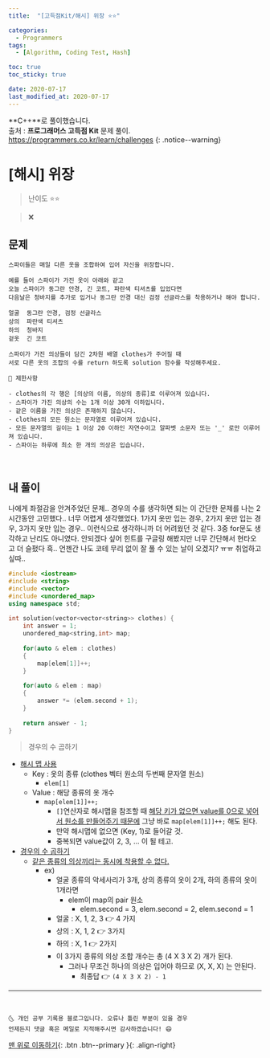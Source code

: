 ```yaml
---
title:  "[고득점Kit/해시] 위장 ⭐⭐" 

categories:
  - Programmers
tags:
  - [Algorithm, Coding Test, Hash]

toc: true
toc_sticky: true

date: 2020-07-17
last_modified_at: 2020-07-17
---
```


**C++**로 풀이했습니다.  
출처 : **프로그래머스 고득점 Kit** 문제 풀이. <https://programmers.co.kr/learn/challenges>
{: .notice--warning}

# [해시] 위장

> 난이도 ⭐⭐

> ❌

## 문제 

```
스파이들은 매일 다른 옷을 조합하여 입어 자신을 위장합니다.

예를 들어 스파이가 가진 옷이 아래와 같고 
오늘 스파이가 동그란 안경, 긴 코트, 파란색 티셔츠를 입었다면 
다음날은 청바지를 추가로 입거나 동그란 안경 대신 검정 선글라스를 착용하거나 해야 합니다.

얼굴	동그란 안경, 검정 선글라스
상의	파란색 티셔츠
하의	청바지
겉옷	긴 코트

스파이가 가진 의상들이 담긴 2차원 배열 clothes가 주어질 때 
서로 다른 옷의 조합의 수를 return 하도록 solution 함수를 작성해주세요.
```
```
📢 제한사항

- clothes의 각 행은 [의상의 이름, 의상의 종류]로 이루어져 있습니다.
- 스파이가 가진 의상의 수는 1개 이상 30개 이하입니다.
- 같은 이름을 가진 의상은 존재하지 않습니다.
- clothes의 모든 원소는 문자열로 이루어져 있습니다.
- 모든 문자열의 길이는 1 이상 20 이하인 자연수이고 알파벳 소문자 또는 '_' 로만 이루어져 있습니다.
- 스파이는 하루에 최소 한 개의 의상은 입습니다.
```

<br>

## 내 풀이 

나에게 좌절감을 안겨주었던 문제.. 경우의 수를 생각하면 되는 이 간단한 문제를 나는 2시간동안 고민했다.. 너무 어렵게 생각했었다. 1가지 옷만 입는 경우, 2가지 옷만 입는 경우, 3가지 옷만 입는 경우.. 이런식으로 생각하니까 더 어려웠던 것 같다. 3중 for문도 생각하고 난리도 아니였다. 안되겠다 싶어 힌트를 구글링 해봤지만 너무 간단해서 현타오고 더 슬펐다 흑.. 언젠간 나도 코테 무리 없이 잘 풀 수 있는 날이 오겠지? ㅠㅠ 취업하고 싶따.. 

```cpp
#include <iostream>
#include <string>
#include <vector>
#include <unordered_map>
using namespace std;
 
int solution(vector<vector<string>> clothes) {
    int answer = 1;
    unordered_map<string,int> map;
    
    for(auto & elem : clothes)
    {
        map[elem[1]]++;
    }
    
    for(auto & elem : map)
    {
        answer *= (elem.second + 1);
    }
    
    return answer - 1;
}
```

> 경우의 수 곱하기

- <u>해시 맵 사용</u>
  - Key : 옷의 종류 (clothes 벡터 원소의 두번째 문자열 원소)
    - `elem[1]`
  - Value : 해당 종류의 옷 개수
    - `map[elem[1]]++;`
      - `[]`연산자로 해시맵을 참조할 때 <u>해당 키가 없으면 value를 0으로 넣어서 원소를 만들어주기 때문에</u> 그냥 바로 `map[elem[1]]++;` 해도 된다.
      - 만약 해시맵에 없으면 (Key, 1)로 들어갈 것.
      - 중복되면 value값이 2, 3, ... 이 될 테고.
- <u>경우의 수 곱하기</u>
  - <u>같은 종류의 의상끼리는 동시에 착용할 수 없다.</u>
    - ex)
      - 얼굴 종류의 악세사리가 3개, 상의 종류의 옷이 2개, 하의 종류의 옷이 1개라면
        - elem이 map의 pair 원소
          - elem.second = 3, elem.second = 2, elem.second = 1
      - 얼굴 : X, 1, 2, 3 👉 4 가지
      - 상의 : X, 1, 2 👉 3가지
      - 하의 : X, 1 👉 2가지
      - 이 3가지 종류의 의상 조합 개수는 총 (4 X 3 X 2) 개가 된다.
        - 그러나 무조건 하나의 의상은 입어야 하므로 (X, X, X) 는 안된다.
          - 최종답 👉 `(4 X 3 X 2) - 1`

***
<br>

    🌜 개인 공부 기록용 블로그입니다. 오류나 틀린 부분이 있을 경우 
    언제든지 댓글 혹은 메일로 지적해주시면 감사하겠습니다! 😄

[맨 위로 이동하기](#){: .btn .btn--primary }{: .align-right}